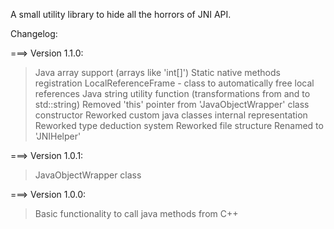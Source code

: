 A small utility library to hide all the horrors of JNI API.

Changelog:

===> Version 1.1.0:
> Java array support (arrays like 'int[]')
> Static native methods registration
> LocalReferenceFrame - class to automatically free local references
> Java string utility function (transformations from and to std::string)
> Removed 'this' pointer from 'JavaObjectWrapper' class constructor
> Reworked custom java classes internal representation
> Reworked type deduction system
> Reworked file structure
> Renamed to 'JNIHelper'

===> Version 1.0.1:
> JavaObjectWrapper class

===> Version 1.0.0:
> Basic functionality to call java methods from C++
